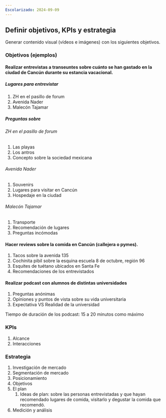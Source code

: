 ```yaml
---
Escolarizado: 2024-09-09
---
```

## Definir objetivos, KPIs y estrategia

Generar contenido visual (vídeos e imágenes) con los siguientes objetivos.

### Objetivos (ejemplos)

#### Realizar entrevistas a transeuntes sobre cuánto se han gastado en la ciudad de Cancún durante su estancia vacacional.

##### Lugares para entrevistar

1. ZH en el pasillo de forum
2. Avenida Nader
3. Malecón Tajamar

##### Preguntas sobre

###### ZH en el pasillo de forum

1. Las playas
2. Los antros
3. Concepto sobre la sociedad mexicana

###### Avenida Nader

1. Souvenirs
2. Lugares para visitar en Cancún
3. Hospedaje en la ciudad

###### Malecón Tajamar

1. Transporte
2. Recomendación de lugares
3. Preguntas incómodas


#### Hacer reviews sobre la comida en Cancún (callejera o pymes).

1. Tacos sobre la avenida 135
2. Cochinita pibil sobre la esquina escuela 8 de octubre, región 96
3. Esquites de tuétano ubicados en Santa Fe
4. Recomendaciones de los entrevistados

#### Realizar podcast con alumnos de distintas universidades

1. Preguntas anónimas
2. Opiniones y puntos de vista sobre su vida universitaria
3. Expectativa VS Realidad de la universidad

Tiempo de duración de los podcast: 15 a 20 minutos como máximo

### KPIs

1. Alcance
2. Interacciones

### Estrategia

1. Investigación de mercado
2. Segmentación de mercado
3. Posicionamiento
4. Objetivos
5. El plan
	1. Ideas de plan: sobre las personas entrevistadas y que hayan recomendado lugares de comida, visitarlo y degustar la comida que recomendó.
6. Medición y análisis

